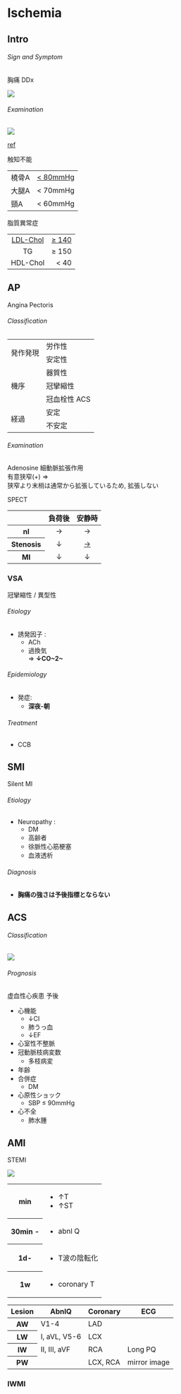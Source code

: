 <!--
Filename: 	Ischemia.md
Project: 	/Users/shume/Developer/mnemosyne/docs/MMB/docs/c_CV
Author: 	shumez <https://github.com/shumez>
Created: 	2019-04-03 17:26:2
Modified: 	2019-09-04 20:37:12
-----
Copyright (c) 2019 shumez
-->

# Ischemia

## Intro

<!-- <h6 id='intro-def'>Definition</h6> -->
<!-- <h6 id='intro-eti'>Etiology</h6> -->
<!-- <h6 id='intro-epi'>Epidemiology</h6> -->
<!-- <h6 id='intro-cls'>Classification</h6> -->
<h6 id='intro-sx'>Sign and Symptom</h6>

胸痛 DDx

![](https://qb.medilink-study.com/images/105G023_sup_c_010.jpg)

<!-- <h6 id='intro-cmp'>Complication</h6> -->
<h6 id='intro-ex'>Examination</h6>

![](http://www.radiologyassistant.nl/data/bin/w440/a5097978474479_coronary-anatomy-RAO1.png)

[ref](http://www.radiologyassistant.nl/en/p48275120e2ed5/coronary-anatomy-and-anomalies.html)

触知不能

<table>
    <tbody>
        <tr>
            <td>橈骨A</td>
            <td align="right"><u>< 80mmHg</u></td>
        </tr>
        <tr>
            <td>大腿A</td>
            <td align="right">< 70mmHg</td>
        </tr>
        <tr>
            <td>頸A</td>
            <td align="right">< 60mmHg</td>
        </tr>
    </tbody>
</table>

脂質異常症

<table>
    <tbody>
        <tr>
            <td align="center"><u>LDL-Chol</u></td>
            <td align="right"><u>≥ 140</u></td>
        </tr>
        <tr>
            <td align="center">TG</td>
            <td align="right">≥ 150</td>
        </tr>
        <tr>
            <td align="center">HDL-Chol</td>
            <td align="right">< 40</td>
        </tr>
    </tbody>
</table>



<!-- <h6 id='intro-dx'>Diagnosis</h6> -->
<!-- <h6 id='intro-tx'>Treatment</h6> -->
<!-- <h6 id='intro-prg'>Prognosis</h6> -->
<!-- <h6 id='intro-app'>Appendix</h6> -->


## AP

Angina Pectoris

<!-- <h6 id='ap-def'>Definition</h6> -->
<!-- <h6 id='ap-eti'>Etiology</h6> -->
<!-- <h6 id='ap-epi'>Epidemiology</h6> -->
<h6 id='ap-cls'>Classification</h6>

<table>
    <tbody>
        <tr>
            <td rowspan="2">発作発現</td>
            <td>労作性</td>
        </tr>
        <tr>
            <td>安定性</td>
        </tr>
        <tr>
            <td rowspan="3">機序</td>
            <td>器質性</td>
        </tr>
        <tr>
            <td>冠攣縮性</td>
        </tr>
        <tr>
            <td>冠血栓性 ACS</td>
        </tr>
        <tr>
            <td rowspan="2">経過</td>
            <td>安定</td>
        </tr>
        <tr>
            <td>不安定</td>
        </tr>
    </tbody>
</table>

<!-- <h6 id='ap-sx'>Sign and Symptom</h6> -->
<!-- <h6 id='ap-cmp'>Complication</h6> -->
<h6 id='ap-ex'>Examination</h6>

Adenosine 細動脈拡張作用  
有意狭窄(+) ⇒   
狭窄より末梢は通常から拡張しているため, 拡張しない


SPECT

<table>
    <thead>
        <tr>
            <th width="40%"></th>
            <th width="30%">負荷後</th>
            <th width="30%">安静時</th>
        </tr>
    </thead>
    <tbody>
        <tr>
            <th>nl</th>
            <td align="center">&rarr;</td>
            <td align="center">&rarr;</td>
        </tr>
        <tr>
            <th>Stenosis</th>
            <td align="center">&darr;</td>
            <td align="center"><u>&rarr;</u></td>
        </tr>
        <tr>
            <th>MI</th>
            <td align="center">&darr;</td>
            <td align="center">&darr;</td>
        </tr>
    </tbody>
</table>

<!-- <h6 id='ap-dx'>Diagnosis</h6> -->
<!-- <h6 id='ap-tx'>Treatment</h6> -->
<!-- <h6 id='ap-prg'>Prognosis</h6> -->
<!-- <h6 id='ap-app'>Appendix</h6> -->


### VSA

冠攣縮性 / 異型性

<!-- <h6 id='vsa-def'>Definition</h6> -->
<h6 id='vsa-eti'>Etiology</h6>

- 誘発因子 :
    - ACh
    - 過換気  
    ⇒ **↓CO~2~**

<h6 id='vsa-epi'>Epidemiology</h6>

- 発症: 
    - **深夜-朝**

<!-- <h6 id='vsa-cls'>Classification</h6> -->
<!-- <h6 id='vsa-sx'>Sign and Symptom</h6> -->
<!-- <h6 id='vsa-cmp'>Complication</h6> -->
<!-- <h6 id='vsa-ex'>Examination</h6> -->
<!-- <h6 id='vsa-dx'>Diagnosis</h6> -->
<h6 id='vsa-tx'>Treatment</h6>

- CCB

<!-- <h6 id='vsa-prg'>Prognosis</h6> -->
<!-- <h6 id='vsa-app'>Appendix</h6> -->


## SMI

Silent MI

<!-- <h6 id='smi-def'>Definition</h6> -->
<h6 id='smi-eti'>Etiology</h6>

- Neuropathy :
    - DM
    - 高齢者
    - 徐脈性心筋梗塞
    - 血液透析

<!-- <h6 id='smi-epi'>Epidemiology</h6> -->
<!-- <h6 id='smi-cls'>Classification</h6> -->
<!-- <h6 id='smi-sx'>Sign and Symptom</h6> -->
<!-- <h6 id='smi-cmp'>Complication</h6> -->
<!-- <h6 id='smi-ex'>Examination</h6> -->
<h6 id='smi-dx'>Diagnosis</h6>

- **胸痛の強さは予後指標とならない**

<!-- <h6 id='smi-tx'>Treatment</h6> -->
<!-- <h6 id='smi-prg'>Prognosis</h6> -->
<!-- <h6 id='smi-app'>Appendix</h6> -->


## ACS



<!-- <h6 id='acs-def'>Definition</h6> -->
<!-- <h6 id='acs-eti'>Etiology</h6> -->
<!-- <h6 id='acs-epi'>Epidemiology</h6> -->
<h6 id='acs-cls'>Classification</h6>

![](https://qb.medilink-study.com/images/111E063_bas_010.jpg)

<!-- <h6 id='acs-sx'>Sign and Symptom</h6> -->
<!-- <h6 id='acs-cmp'>Complication</h6> -->
<!-- <h6 id='acs-ex'>Examination</h6> -->
<!-- <h6 id='acs-dx'>Diagnosis</h6> -->
<!-- <h6 id='acs-tx'>Treatment</h6> -->
<h6 id='acs-prg'>Prognosis</h6>

虚血性心疾患 予後

- 心機能
    - ↓CI
    - 肺うっ血
    - ↓EF
- 心室性不整脈
- 冠動脈枝病変数
    - 多枝病変
- 年齢
- 合併症
    - DM
- 心原性ショック
    - SBP ≤ 90mmHg
- 心不全
    - 肺水腫


<!-- <h6 id='acs-app'>Appendix</h6> -->


## AMI

STEMI

![](https://qb.medilink-study.com/images/108I076_bas_010.jpg)

<table>
    <tbody>
        <tr>
            <th>min</th>
            <td><ul>
                <li>&uarr;T</li>
                <li>&uarr;ST</li>
            </ul></td>
        </tr>
        <tr>
            <th>30min -</th>
            <td><ul>
                <li>abnl Q</li>
            </ul></td>
        </tr>
        <tr>
            <th>1d-</th>
            <td><ul>
                <li>T波の陰転化</li>
            </ul></td>
        </tr>
        <tr>
            <th>1w</th>
            <td><ul>
                <li>coronary T</li>
            </ul></td>
        </tr>
    </tbody>
</table>

<table>
    <thead>
        <tr>
            <th>Lesion</th>
            <th>AbnlQ</th>
            <th>Coronary</th>
            <th>ECG</th>
        </tr>
    </thead>
    <tbody>
        <tr>
            <th>AW</th>
            <td>V1-4</td>
            <td>LAD</td>
            <td></td>
        </tr>
        <tr>
            <th>LW</th>
            <td>I, aVL, V5-6</td>
            <td>LCX</td>
            <td></td>
        </tr>
        <tr>
            <th>IW</th>
            <td>II, III, aVF</td>
            <td>RCA</td>
            <td>Long PQ</td>
        </tr>
        <tr>
            <th>PW</th>
            <td></td>
            <td>LCX, RCA</td>
            <td>mirror image</td>
        </tr>
    </tbody>
</table>

<!-- <h6 id='ami-def'>Definition</h6> -->
<!-- <h6 id='ami-eti'>Etiology</h6> -->
<!-- <h6 id='ami-epi'>Epidemiology</h6> -->
<!-- <h6 id='ami-cls'>Classification</h6> -->
<!-- <h6 id='ami-sx'>Sign and Symptom</h6> -->
<!-- <h6 id='ami-cmp'>Complication</h6> -->
<!-- <h6 id='ami-ex'>Examination</h6> -->
<!-- <h6 id='ami-dx'>Diagnosis</h6> -->
<!-- <h6 id='ami-tx'>Treatment</h6> -->
<!-- <h6 id='ami-prg'>Prognosis</h6> -->
<!-- <h6 id='ami-app'>Appendix</h6> -->


### IWMI

<!-- <h6 id='iwmi-def'>Definition</h6> -->
<!-- <h6 id='iwmi-eti'>Etiology</h6> -->
<!-- <h6 id='iwmi-epi'>Epidemiology</h6> -->
<!-- <h6 id='iwmi-cls'>Classification</h6> -->
<!-- <h6 id='iwmi-sx'>Sign and Symptom</h6> -->
<!-- <h6 id='iwmi-cmp'>Complication</h6> -->
<!-- <h6 id='iwmi-ex'>Examination</h6> -->
<!-- <h6 id='iwmi-dx'>Diagnosis</h6> -->
<!-- <h6 id='iwmi-tx'>Treatment</h6> -->
<!-- <h6 id='iwmi-prg'>Prognosis</h6> -->
<!-- <h6 id='iwmi-app'>Appendix</h6> -->


## 

<!-- ## -->
<!-- <h6 id='-def'>Definition</h6> -->
<!-- <h6 id='-eti'>Etiology</h6> -->
<!-- <h6 id='-epi'>Epidemiology</h6> -->
<!-- <h6 id='-cls'>Classification</h6> -->
<!-- <h6 id='-sx'>Sign and Symptom</h6> -->
<!-- <h6 id='-cmp'>Complication</h6> -->
<!-- <h6 id='-ex'>Examination</h6> -->
<!-- <h6 id='-dx'>Diagnosis</h6> -->
<!-- <h6 id='-tx'>Treatment</h6> -->
<!-- <h6 id='-prg'>Prognosis</h6> -->
<!-- <h6 id='-app'>Appendix</h6> -->

<!-- <style type="text/css">
	img{width: 50%; float: right;}
</style> -->